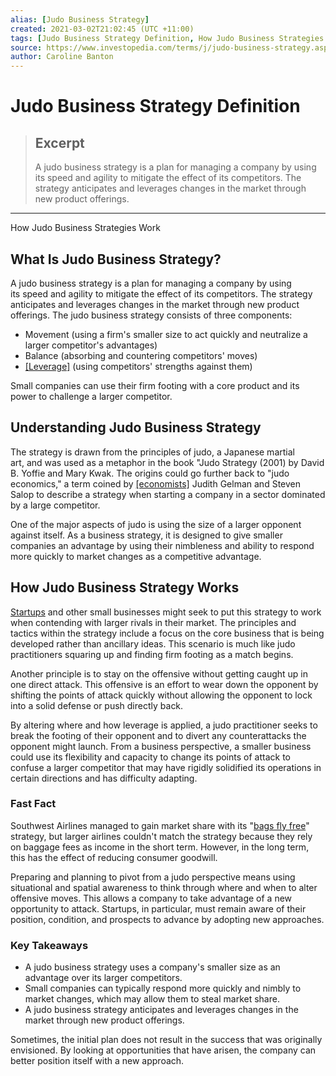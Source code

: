 ```yaml
---
alias: [Judo Business Strategy]
created: 2021-03-02T21:02:45 (UTC +11:00)
tags: [Judo Business Strategy Definition, How Judo Business Strategies Work]
source: https://www.investopedia.com/terms/j/judo-business-strategy.asp
author: Caroline Banton
---
```


# Judo Business Strategy Definition

> ## Excerpt
> A judo business strategy is a plan for managing a company by using its speed and agility to mitigate the effect of its competitors. The strategy anticipates and leverages changes in the market through new product offerings.

---

How Judo Business Strategies Work
## What Is Judo Business Strategy?

A judo business strategy is a plan for managing a company by using its speed and agility to mitigate the effect of its competitors. The strategy anticipates and leverages changes in the market through new product offerings. The judo business strategy consists of three components:

-   Movement (using a firm's smaller size to act quickly and neutralize a larger competitor's advantages)
-   Balance (absorbing and countering competitors' moves)
-   [[Leverage]](https://www.investopedia.com/terms/l/leverage.asp) (using competitors' strengths against them)

Small companies can use their firm footing with a core product and its power to challenge a larger competitor.

## Understanding Judo Business Strategy

The strategy is drawn from the principles of judo, a Japanese martial art, and was used as a metaphor in the book "Judo Strategy (2001) by David B. Yoffie and Mary Kwak. The origins could go further back to "judo economics," a term coined by [[economists]](https://www.investopedia.com/terms/e/economist.asp) Judith Gelman and Steven Salop to describe a strategy when starting a company in a sector dominated by a large competitor.

One of the major aspects of judo is using the size of a larger opponent against itself. As a business strategy, it is designed to give smaller companies an advantage by using their nimbleness and ability to respond more quickly to market changes as a competitive advantage.

## How Judo Business Strategy Works

[Startups](https://www.investopedia.com/articles/personal-finance/110215/franchise-vs-startup-which-way-go.asp) and other small businesses might seek to put this strategy to work when contending with larger rivals in their market. The principles and tactics within the strategy include a focus on the core business that is being developed rather than ancillary ideas. This scenario is much like judo practitioners squaring up and finding firm footing as a match begins.

Another principle is to stay on the offensive without getting caught up in one direct attack. This offensive is an effort to wear down the opponent by shifting the points of attack quickly without allowing the opponent to lock into a solid defense or push directly back.

By altering where and how leverage is applied, a judo practitioner seeks to break the footing of their opponent and to divert any counterattacks the opponent might launch. From a business perspective, a smaller business could use its flexibility and capacity to change its points of attack to confuse a larger competitor that may have rigidly solidified its operations in certain directions and has difficulty adapting.

### Fast Fact

Southwest Airlines managed to gain market share with its "[bags fly free](https://www.southwest.com/html/air/bags-fly-free.html)" strategy, but larger airlines couldn't match the strategy because they rely on baggage fees as income in the short term. However, in the long term, this has the effect of reducing consumer goodwill.

Preparing and planning to pivot from a judo perspective means using situational and spatial awareness to think through where and when to alter offensive moves. This allows a company to take advantage of a new opportunity to attack. Startups, in particular, must remain aware of their position, condition, and prospects to advance by adopting new approaches.

### Key Takeaways

-   A judo business strategy uses a company's smaller size as an advantage over its larger competitors.
-   Small companies can typically respond more quickly and nimbly to market changes, which may allow them to steal market share.
-   A judo business strategy anticipates and leverages changes in the market through new product offerings.

Sometimes, the initial plan does not result in the success that was originally envisioned. By looking at opportunities that have arisen, the company can better position itself with a new approach.

